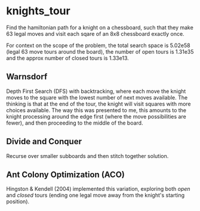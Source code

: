 # knights_tour

Find the hamiltonian path for a knight on a chessboard, such that they make 63 legal moves and visit each sqare of an 8x8 chessboard exactly once. 

For context on the scope of the problem, the total search space is 5.02e58 (legal 63 move tours around the board), the number of open tours is 1.31e35 and the approx number of closed tours is 1.33e13. 

## Warnsdorf
Depth First Search (DFS) with backtracking, where each move the knight moves to the square with the lowest number of next
moves available. The thinking is that at the end of the tour, the knight will visit squares with more choices available. The
way this was presented to me, this amounts to the knight processing around the edge first (where the move possibilities are fewer), and then proceeding to the middle of the board. 

## Divide and Conquer
Recurse over smaller subboards and then stitch together solution.

## Ant Colony Optimization (ACO)

Hingston & Kendell (2004) implemented this variation, exploring both *open* and *closed* tours (ending one legal move away from the knight's starting position). 

